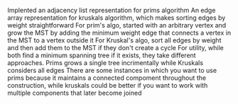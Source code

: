 Implented an adjacency list representation for prims algorithm
An edge array representation for kruskals algorithm, which makes sorting edges by weight straightforward
For prim's algo, started with an arbitrary vertex and grow the MST by adding the minimum weight edge that connects a vertex in the MST to a vertex outside it
For Kruskal's algo, sort all edges by weight and then add them to the MST if they don't create a cycle
For utility, while both find a minimum spanning tree if it exists, they take different approaches. Prims grows a single tree incrimentally while Kruskals considers all edges 
There are some instances in which you want to use prims because it maintains a connected compoment throughout the construction, while kruskals could be better if you want to work with multiple components that later become joined
